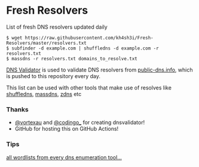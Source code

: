 # Fresh Resolvers
List of fresh DNS resolvers updated daily

```
$ wget https://raw.githubusercontent.com/kh4sh3i/Fresh-Resolvers/master/resolvers.txt
$ subfinder -d example.com | shuffledns -d example.com -r resolvers.txt
$ massdns -r resolvers.txt domains_to_resolve.txt
```

[DNS Validator](https://github.com/vortexau/dnsvalidator) is used to validate DNS resolvers from [public-dns.info](https://public-dns.info/nameservers.txt), which is pushed to this repository every day.

This list can be used with other tools that make use of resolves like [shuffledns](https://github.com/projectdiscovery/shuffledns), [massdns](https://github.com/blechschmidt/massdns), [zdns](https://github.com/zmap/zdns) etc



### Thanks
* [@vortexau](https://twitter.com/vortexau) and [@codingo_](https://twitter.com/codingo_) for creating dnsvalidator!
* GitHub for hosting this on GitHub Actions! 

### Tips
[all wordlists from every dns enumeration tool...](https://gist.githubusercontent.com/jhaddix/86a06c5dc309d08580a018c66354a056/raw/96f4e51d96b2203f19f6381c8c545b278eaa0837/all.txt)
